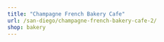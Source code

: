 ```yaml
---
title: "Champagne French Bakery Cafe"
url: /san-diego/champagne-french-bakery-cafe-2/
shop: bakery
---
```

